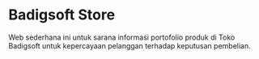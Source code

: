 # Badigsoft Store

Web sederhana ini untuk sarana informasi portofolio produk di Toko Badigsoft untuk kepercayaan pelanggan terhadap keputusan pembelian.
